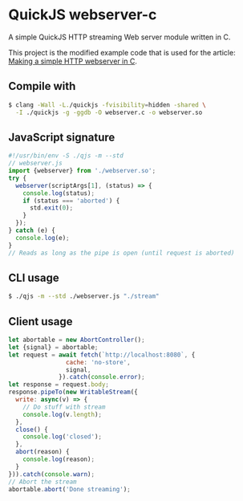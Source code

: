 # QuickJS webserver-c

A simple QuickJS HTTP streaming Web server module written in C.

This project is the modified example code that is used for the article:
[Making a simple HTTP webserver in C](https://bruinsslot.jp/post/simple-http-webserver-in-c/).

## Compile with

```bash
$ clang -Wall -L./quickjs -fvisibility=hidden -shared \
  -I ./quickjs -g -ggdb -O webserver.c -o webserver.so

```

## JavaScript signature
```javascript
#!/usr/bin/env -S ./qjs -m --std
// webserver.js
import {webserver} from './webserver.so';
try {
  webserver(scriptArgs[1], (status) => {
    console.log(status);
    if (status === 'aborted') {
      std.exit(0);
    }
  });
} catch (e) {
  console.log(e);
}
// Reads as long as the pipe is open (until request is aborted)
```

## CLI usage

```bash
$ ./qjs -m --std ./webserver.js "./stream"
```

## Client usage
```javascript
let abortable = new AbortController();
let {signal} = abortable;
let request = await fetch(`http://localhost:8080`, {
                cache: 'no-store',
                signal,
              }).catch(console.error);
let response = request.body;
response.pipeTo(new WritableStream({
  write: async(v) => {
    // Do stuff with stream
    console.log(v.length);
  },
  close() {
    console.log('closed');
  },
  abort(reason) {
    console.log(reason);
  }
})).catch(console.warn);
// Abort the stream
abortable.abort('Done streaming');
```
